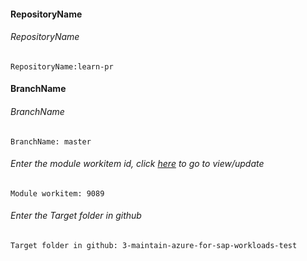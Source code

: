 #### RepositoryName	
###### RepositoryName
```
RepositoryName:learn-pr 
```

#### BranchName	
###### BranchName
```
BranchName: master
```

###### Enter the module workitem id, click [here](https://microsoftdigitallearning.visualstudio.com/Courseware/_workitems/edit/9089) to go to view/update
```
Module workitem: 9089
```

###### Enter the Target folder in github
```
Target folder in github: 3-maintain-azure-for-sap-workloads-test
```